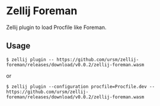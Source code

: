 # Zellij Foreman

Zellij plugin to load Procfile like Foreman.

## Usage

```
$ zellij plugin -- https://github.com/ursm/zellij-foreman/releases/download/v0.0.2/zellij-foreman.wasm
```

or

```
$ zellij plugin --configuration procfile=Procfile.dev -- https://github.com/ursm/zellij-foreman/releases/download/v0.0.2/zellij-foreman.wasm
```
